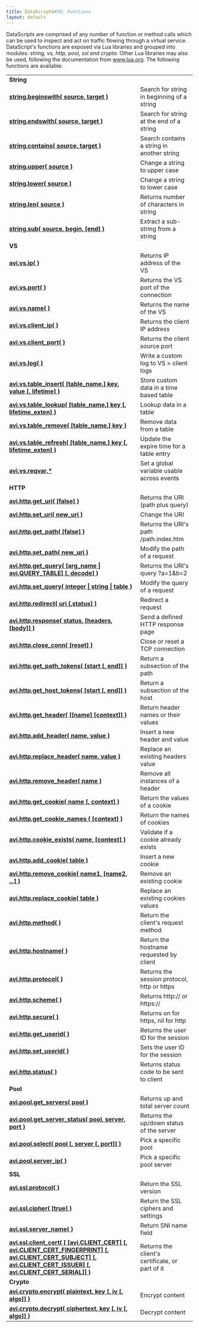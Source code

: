 ```yaml
---
title: DataScript&#58; Functions
layout: default
---
```

DataScripts are comprised of any number of function or method calls which can be used to inspect and act on traffic flowing through a virtual service. DataScript's functions are exposed via Lua libraries and grouped into modules: *string, vs, http, pool, ssl and crypto*. Other Lua libraries may also be used, following the documentation from <a href="http://www.lua.org">www.lua.org</a>. The following functions are available:

<table class="table table-hover table table-bordered table-hover">  
<tbody>                                                                
<tr>   
<td><strong>String</strong></td>
<td></td>
</tr>
<tr>   
<td><strong><a href="/docs/16.2.2/datascript-string-beginswith">string.beginswith( source, target )</a></strong></td>
<td>Search for string in beginning of a string</td>
</tr>
<tr>   
<td><strong><a href="/docs/16.2.2/datascript-string-endswith">string.endswith( source, target )</a></strong></td>
<td>Search for string at the end of a string</td>
</tr>
<tr>   
<td><strong><a href="/docs/16.2.2/datascript-string-contains">string.contains( source, target )</a></strong></td>
<td>Search contains a string in another string</td>
</tr>
<tr>   
<td><strong><a href="/docs/16.2.2/datascript-string-upper">string.upper( source )</a></strong></td>
<td>Change a string to upper case</td>
</tr>
<tr>   
<td><strong><a href="/docs/16.2.2/datascript-string-lower">string.lower( source )</a></strong></td>
<td>Change a string to lower case</td>
</tr>
<tr>   
<td><strong><a href="/docs/16.2.2/datascript-string-len">string.len( source )</a></strong></td>
<td>Returns number of characters in string</td>
</tr>
<tr>   
<td><strong><a href="/docs/16.2.2/datascript-string-sub">string.sub( source, begin, [end] )</a></strong></td>
<td>Extract a sub-string from a string</td>
</tr>
<tr>   
<td><b>VS</b></td>
<td></td>
</tr>
<tr>   
<td><strong><a href="/docs/16.2.2/datascript-avi-vs-ip">avi.vs.ip( )</a></strong></td>
<td>Returns IP address of the VS</td>
</tr>
<tr>   
<td><strong><a href="/docs/16.2.2/datascript-avi-vs-port">avi.vs.port( )</a></strong></td>
<td>Returns the VS port of the connection</td>
</tr>
<tr>   
<td><strong><a href="/docs/16.2.2/datascript-avi-vs-name">avi.vs.name( )</a></strong></td>
<td>Returns the name of the VS</td>
</tr>
<tr>   
<td><strong><a href="/docs/16.2.2/datascript-avi-vs-client_ip">avi.vs.client_ip( )</a></strong></td>
<td>Returns the client IP address</td>
</tr>
<tr>   
<td><strong><a href="/docs/16.2.2/datascript-avi-vs-client_port">avi.vs.client_port( )</a></strong></td>
<td>Returns the client source port</td>
</tr>
<tr>   
<td><strong><a href="/docs/16.2.2/datascript-avi-vs-log">avi.vs.log( )</a></strong></td>
<td>Write a custom log to VS &gt; client logs</td>
</tr>
<tr>   
<td><strong><a href="/docs/16.2.2/datascript-avi-vs-table_insert">avi.vs.table_insert( [table_name,] key, value [, lifetime] )</a></strong></td>
<td>Store custom data in a time based table</td>
</tr>
<tr>   
<td><strong><a href="/docs/16.2.2/datascript-avi-vs-table_lookup">avi.vs.table_lookup( [table_name,] key [, lifetime_exten] )</a></strong></td>
<td>Lookup data in a table</td>
</tr>
<tr>   
<td><strong><a href="/docs/16.2.2/datascript-avi-vs-table_remove">avi.vs.table_remove( [table_name,] key )</a></strong></td>
<td>Remove data from a table</td>
</tr>
<tr>   
<td><strong><a href="/docs/16.2.2/datascript-avi-vs-table_refresh">avi.vs.table_refresh( [table_name,] key [, lifetime_exten] )</a></strong></td>
<td>Update the expire time for a table entry</td>
</tr>
<tr>   
<td><strong><a href="/docs/16.2.2/datascript-avi-vs-reqvar">avi.vs.reqvar.*</a></strong></td>
<td>Set a global variable usable across events</td>
</tr>
<tr>   
<td><strong> HTTP</strong></td>
<td></td>
</tr>
<tr>   
<td><strong><a href="/docs/16.2.2/datascript-avi-http-get_uri">avi.http.get_uri( [false] )</a></strong></td>
<td>Returns the URI (path plus query)</td>
</tr>
<tr>   
<td><strong><a href="/docs/16.2.2/datascript-avi-http-set_uri">avi.http.set_uri( new_uri )</a></strong></td>
<td>Change the URI</td>
</tr>
<tr>   
<td><strong><a href="/docs/16.2.2/datascript-avi-http-get_path">avi.http.get_path( [false] )</a></strong></td>
<td>Returns the URI's path /path.index.htm</td>
</tr>
<tr>   
<td><strong><a href="/docs/16.2.2/datascript-avi-http-set_path">avi.http.set_path( new_uri )</a></strong></td>
<td>Modify the path of a request</td>
</tr>
<tr>   
<td><strong><a href="/docs/16.2.2/datascript-avi-http-get_query">avi.http.get_query( [arg_name | avi.QUERY_TABLE] [, decode] )</a></strong></td>
<td>Returns the URI's query ?a=1&amp;b=2</td>
</tr>
<tr>   
<td><strong><a href="/docs/16.2.2/datascript-avi-http-set_query">avi.http.set_query( integer | string | table )</a></strong></td>
<td>Modify the query of a request</td>
</tr>
<tr>   
<td><strong><a href="/docs/16.2.2/datascript-avi-http-redirect">avi.http.redirect( uri [,status] )</a></strong></td>
<td>Redirect a request</td>
</tr>
<tr>   
<td><strong><a href="/docs/16.2.2/datascript-avi-http-response">avi.http.response( status, [headers, [body]] )</a></strong></td>
<td>Send a defined HTTP response page</td>
</tr>
<tr>   
<td><strong><a href="/docs/16.2.2/datascript-avi-http-close_conn">avi.http.close_conn( [reset] )</a></strong></td>
<td>Close or reset a TCP connection</td>
</tr>
<tr>   
<td><strong><a href="/docs/16.2.2/datascript-avi-http-get_path_tokens">avi.http.get_path_tokens( [start [, end]] )</a></strong></td>
<td>Return a subsection of the path</td>
</tr>
<tr>   
<td><strong><a href="/docs/16.2.2/datascript-avi-http_host_tokens">avi.http.get_host_tokens( [start [, end]] )</a></strong></td>
<td>Return a subsection of the host</td>
</tr>
<tr>   
<td><strong><a href="/docs/16.2.2/datascript-avi-http-get_header">avi.http.get_header( [[name] [context]] )</a></strong></td>
<td>Return header names or their values</td>
</tr>
<tr>   
<td><strong><a href="/docs/16.2.2/datascript-avi-http-add_header">avi.http.add_header( name, value )</a></strong></td>
<td>Insert a new header and value</td>
</tr>
<tr>   
<td><strong><a href="/docs/16.2.2/datascript-avi-http-replace_header">avi.http.replace_header( name, value )</a></strong></td>
<td>Replace an existing headers value</td>
</tr>
<tr>   
<td><strong><a href="/docs/16.2.2/datascript-avi-http-remove_header">avi.http.remove_header( name )</a></strong></td>
<td>Remove all instances of a header</td>
</tr>
<tr>   
<td><strong><a href="/docs/16.2.2/datascript-avi-http-get_cookie">avi.http.get_cookie( name [, context] )</a></strong></td>
<td>Return the values of a cookie</td>
</tr>
<tr>   
<td><strong><a href="/docs/16.2.2/datascript-avi-http-get_cookie_names">avi.http.get_cookie_names ( [context] )</a></strong></td>
<td>Return the names of cookies</td>
</tr>
<tr>   
<td><strong><a href="/docs/16.2.2/datascript-avi-http-cookie_exists">avi.http.cookie_exists( name, [context] )</a></strong></td>
<td>Validate if a cookie already exists</td>
</tr>
<tr>   
<td><strong><a href="/docs/16.2.2/datascript-avi-http-add_cookie">avi.http.add_cookie( table )</a></strong></td>
<td>Insert a new cookie</td>
</tr>
<tr>   
<td><strong><a href="/docs/16.2.2/datascript-avi-http-remove_cookie">avi.http.remove_cookie( name1, [name2, ...] )</a></strong></td>
<td>Remove an existing cookie</td>
</tr>
<tr>   
<td><strong><a href="/docs/16.2.2/datascript-avi-http-replace_cookie">avi.http.replace_cookie( table )</a></strong></td>
<td>Replace an existing cookies values</td>
</tr>
<tr>   
<td><strong><a href="/docs/16.2.2/datascript-avi-http-method">avi.http.method( )</a></strong></td>
<td>Return the client's request method</td>
</tr>
<tr>   
<td><strong><a href="/docs/16.2.2/datascript-avi-http-hostname">avi.http.hostname( )</a></strong></td>
<td>Return the hostname requested by client</td>
</tr>
<tr>   
<td><strong><a href="/docs/16.2.2/datascript-avi-http-protocol">avi.http.protocol( )</a></strong></td>
<td>Returns the session protocol, http or https</td>
</tr>
<tr>   
<td><strong><a href="/docs/16.2.2/datascript-avi-http-scheme">avi.http.scheme( )</a></strong></td>
<td>Returns http:// or https://</td>
</tr>
<tr>   
<td><strong><a href="/docs/16.2.2/datascript-avi-http-secure">avi.http.secure( )</a></strong></td>
<td>Returns on for https, nil for http</td>
</tr>
<tr>   
<td><strong><a href="/docs/16.2.2/datascript-avi-http-get_userid">avi.http.get_userid( )</a></strong></td>
<td>Returns the user ID for the session</td>
</tr>
<tr>   
<td><strong><a href="/docs/16.2.2/datascript-avi-http-set_userid">avi.http.set_userid( )</a></strong></td>
<td>Sets the user ID for the session</td>
</tr>
<tr>   
<td><strong><a href="/docs/16.2.2/datascript-avi-http-status">avi.http.status( )</a></strong></td>
<td>Returns status code to be sent to client</td>
</tr>
<tr>   
<td><strong> Pool</strong></td>
<td></td>
</tr>
<tr>   
<td><a href="/docs/16.2.2/datascript-avi-pool-get_servers"><strong>avi.pool.get_servers( pool )</strong></a></td>
<td>Returns up and total server count</td>
</tr>
<tr>   
<td><a href="/docs/16.2.2/datascript-avi-pool-get_server_status"><strong>avi.pool.get_server_status( pool, server, port )</strong></a></td>
<td>Returns the up/down status of the server</td>
</tr>
<tr>   
<td><strong><a href="/docs/16.2.2/datascript-avi-pool-select">avi.pool.select( pool [, server [, port]] )</a></strong></td>
<td>Pick a specific pool</td>
</tr>
<tr>   
<td><strong><a href="/docs/16.2.2/datascript-avi-pool-server_ip">avi.pool.server_ip( )</a></strong></td>
<td>Pick a specific pool server</td>
</tr>
<tr>   
<td><strong> SSL</strong></td>
<td></td>
</tr>
<tr>   
<td><strong><a href="/docs/16.2.2/datascript-avi-ssl-protocol">avi.ssl.protocol( )</a></strong></td>
<td>Return the SSL version</td>
</tr>
<tr>   
<td><strong><a href="/docs/16.2.2/datascript-avi-ssl-cipher">avi.ssl.cipher( [true] )</a></strong></td>
<td>Return the SSL ciphers and settings</td>
</tr>
<tr>   
<td><strong><a href="/docs/16.2.2/datascript-avi-ssl-server_name">avi.ssl.server_name( )</a></strong></td>
<td>Return SNI name field</td>
</tr>
<tr>   
<td><a href="/docs/16.2.2/datascript-avi-ssl-client_cert"><strong>avi.ssl.client_cert( [ [avi.CLIENT_CERT] [, avi.CLIENT_CERT_FINGERPRINT] [, avi.CLIENT_CERT_SUBJECT] [, avi.CLIENT_CERT_ISSUER] [, avi.CLIENT_CERT_SERIAL]] )</strong></a></td>
<td>Returns the client's certificate, or part of it</td>
</tr>
<tr>   
<td><strong> Crypto</strong></td>
<td></td>
</tr>
<tr>   
<td><strong><a href="/docs/16.2.2/datascript-avi-crypto-encrypt">avi.crypto.encrypt( plaintext, key [, iv [, algo]] )</a></strong></td>
<td>Encrypt content</td>
</tr>
<tr>   
<td><strong><a href="/docs/16.2.2/datascript-avi-crypto-decrypt">avi.crypto.decrypt( ciphertext, key [, iv [, algo]] )</a></strong></td>
<td>Decrypt content</td>
</tr>
</tbody>
</table> 